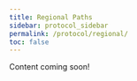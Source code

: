 ```yaml
---
title: Regional Paths
sidebar: protocol_sidebar
permalink: /protocol/regional/
toc: false
---
```


Content coming soon!
